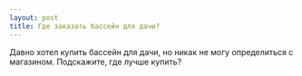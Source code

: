 ```yaml
---
layout: post 
title: Где заказать бассейн для дачи? 
--- 
```

Давно хотел купить бассейн для дачи, но никак не могу определиться с магазином. Подскажите, где лучше купить?
